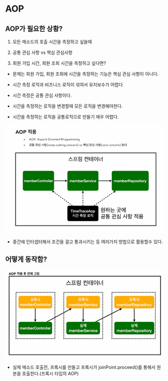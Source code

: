 # AOP

## AOP가 필요한 상황?
1. 모든 메소드의 호출 시간을 측정하고 싶을때

2. 공통 관심 사항 vs 핵심 관심사항

3. 회원 가입 시간, 회원 조회 시간을 측정하고 싶다면?

- 문제는 회원 가입, 회원 조회에 시간을 측정하는 기능은 핵심 관심 사항이 아니다.

- 시간 측정 로직과 비즈니스 로직이 섞여서 유지보수가 어렵다

- 시간 측정은 공통 관심 사항이다.

- 시간을 측정하는 로직을 변경할때 모든 로직을 변경해야한다.

- 시간을 측정하는 로직을 공통로직으로 만들기 매우 어렵다.

![AOP1](../../images/AOP1.png)

- 중간에 인터셉터해서 조건을 걸고 통과시키는 등 여러가지 방법으로 활용할수 있다.

## 어떻게 동작함?

![AOP2](../../images/AOP2.png)

- 실제 메소드 호출전, 프록시를 만들고 프록시가 joinPoint.proceed()를 통해서 원본을 호출한다.(프록시 타입의 AOP)
